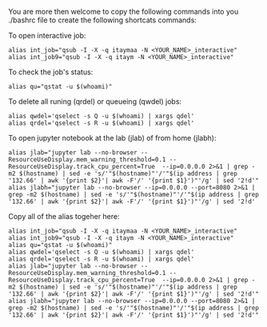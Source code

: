 You are more then welcome to copy the following commands into you ./bashrc file to create the following shortcats commands:

To open interactive job:
```
alias int_job="qsub -I -X -q itaymaa -N <YOUR_NAME>_interactive"
alias int_job9="qsub -I -X -q itaym -N <YOUR_NAME>_interactive"
```
To check the job's status:
```
alias qu="qstat -u $(whoami)"
```
To delete all runing (qrdel) or queueing (qwdel) jobs:
```
alias qwdel='qselect -s Q -u $(whoami) | xargs qdel'
alias qrdel='qselect -s R -u $(whoami) | xargs qdel'
```
To open jupyter notebook at the lab (jlab) of from home (jlabh):
```
alias jlab="jupyter lab --no-browser --ResourceUseDisplay.mem_warning_threshold=0.1 --ResourceUseDisplay.track_cpu_percent=True  --ip=0.0.0.0 2>&1 | grep -m2 $(hostname) | sed -e 's/'"$(hostname)"'/'"$(ip address | grep '132.66' | awk '{print $2}'| awk -F'/' '{print $1}')"'/g' | sed '2!d'"
alias jlabh="jupyter lab --no-browser --ip=0.0.0.0 --port=8080 2>&1 | grep -m2 $(hostname) | sed -e 's/'"$(hostname)"'/'"$(ip address | grep '132.66' | awk '{print $2}'| awk -F'/' '{print $1}')"'/g' | sed '2!d'
```

Copy all of the alias togeher here:
```
alias int_job="qsub -I -X -q itaymaa -N <YOUR_NAME>_interactive"
alias int_job9="qsub -I -X -q itaym -N <YOUR_NAME>_interactive"
alias qu="qstat -u $(whoami)"
alias qwdel='qselect -s Q -u $(whoami) | xargs qdel'
alias qrdel='qselect -s R -u $(whoami) | xargs qdel'
alias jlab="jupyter lab --no-browser --ResourceUseDisplay.mem_warning_threshold=0.1 --ResourceUseDisplay.track_cpu_percent=True  --ip=0.0.0.0 2>&1 | grep -m2 $(hostname) | sed -e 's/'"$(hostname)"'/'"$(ip address | grep '132.66' | awk '{print $2}'| awk -F'/' '{print $1}')"'/g' | sed '2!d'"
alias jlabh="jupyter lab --no-browser --ip=0.0.0.0 --port=8080 2>&1 | grep -m2 $(hostname) | sed -e 's/'"$(hostname)"'/'"$(ip address | grep '132.66' | awk '{print $2}'| awk -F'/' '{print $1}')"'/g' | sed '2!d'"
```

